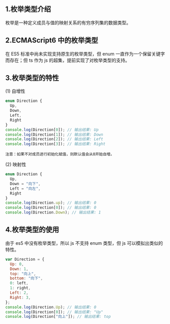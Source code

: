 ## 1.枚举类型介绍

枚举是一种定义成员与值的映射关系的有穷序列集的数据类型。

## 2.ECMAScript6 中的枚举类型

在 ES5 标准中尚未实现支持原生的枚举类型，但 enum 一直作为一个保留关键字而存在；但 ts 作为 js 的超集，提前实现了对枚举类型的支持。

## 3.枚举类型的特性

(1) 自增性

```js
enum Direction {
  Up,
  Down,
  Left,
  Right
}
console.log(Direction[0]); // 输出结果: Up
console.log(Direction[1]); // 输出结果: Down
console.log(Direction[2]); // 输出结果: Left
console.log(Direction[3]); // 输出结果: Right
```

`注意：如果不对成员进行初始化赋值，则默认值会从0开始自增。`

(2) 映射性

```js
enum Direction {
  Up,
  Down = "向下",
  Left = "向左",
  Right
}
console.log(Direction.up); // 输出结果: 0
console.log(Direction[0]); // 输出结果: 0
console.log(Direction.Down); // 输出结果: 1

```

## 4.枚举类型的使用

由于 es5 中没有枚举类型，所以 js 不支持 enum 类型，但 js 可以模拟出类似的特性。

```js
var Direction = {
  Up: 0,
  Down: 1,
  top: "向上",
  bottom: "向下",
  0: left,
  1: right,
  Left: 2,
  Right: 3,
};
console.log(Direction.Up); // 输出结果: 0
console.log(Direction[0]); // 输出结果: "Up"
console.log(Direction["向上"]); // 输出结果: top
```
